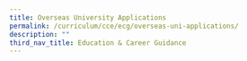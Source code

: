 ```yaml
---
title: Overseas University Applications
permalink: /curriculum/cce/ecg/overseas-uni-applications/
description: ""
third_nav_title: Education & Career Guidance
---
```

